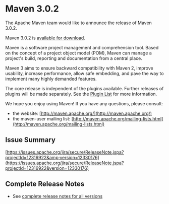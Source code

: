 <!--
Licensed to the Apache Software Foundation (ASF) under one
or more contributor license agreements.  See the NOTICE file
distributed with this work for additional information
regarding copyright ownership.  The ASF licenses this file
to you under the Apache License, Version 2.0 (the
"License"); you may not use this file except in compliance
with the License.  You may obtain a copy of the License at

http://www.apache.org/licenses/LICENSE-2.0

Unless required by applicable law or agreed to in writing,
software distributed under the License is distributed on an
"AS IS" BASIS, WITHOUT WARRANTIES OR CONDITIONS OF ANY
KIND, either express or implied.  See the License for the
specific language governing permissions and limitations
under the License.
-->

# Maven 3.0.2

The Apache Maven team would like to announce the release of Maven 3.0.2.

Maven 3.0.2 is [available for download](../../download.html).

Maven is a software project management and comprehension tool. Based on the concept of a project object model (POM), Maven can manage a project's build, reporting and documentation from a central place.

Maven 3 aims to ensure backward compatibility with Maven 2, improve usability, increase performance, allow safe embedding, and pave the way to implement many highly demanded features.

The core release is independent of the plugins available. Further releases of plugins will be made separately. See the [Plugin List](../../plugins/index.html) for more information.

We hope you enjoy using Maven! If you have any questions, please consult:

- the website: [http://maven.apache.org/](http://maven.apache.org/)
- the maven-user mailing list: [http://maven.apache.org/mailing-lists.html](http://maven.apache.org/mailing-lists.html)

## Issue Summary

[https://issues.apache.org/jira/secure/ReleaseNote.jspa?projectId=12316922&amp;version=12330176](https://issues.apache.org/jira/secure/ReleaseNote.jspa?projectId=12316922&version=12330176)

## Complete Release Notes

- See [complete release notes for all versions](../../docs/history.html)

